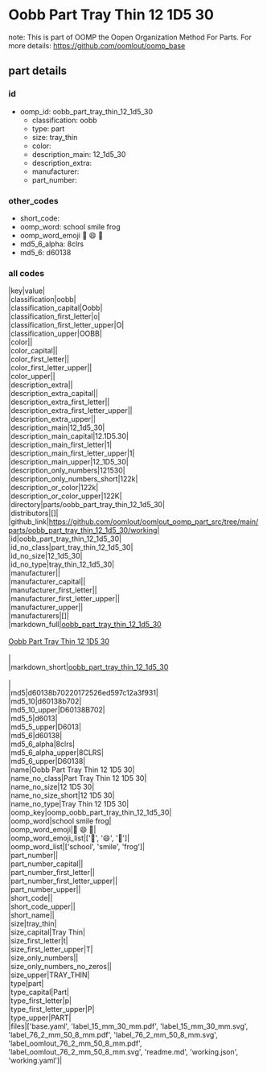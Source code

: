 # Oobb Part Tray Thin 12 1D5 30  

note: This is part of OOMP the Oopen Organization Method For Parts. For more details: https://github.com/oomlout/oomp_base

##  part details





### id
* oomp_id: oobb_part_tray_thin_12_1d5_30
  * classification: oobb
  * type: part
  * size: tray_thin
  * color: 
  * description_main: 12_1d5_30
  * description_extra: 
  * manufacturer: 
  * part_number: 

### other_codes
* short_code: 
* oomp_word: school smile frog
* oomp_word_emoji :school: :smile: :frog:
* md5_6_alpha: 8clrs
* md5_6: d60138

### all codes 
|key|value|  
|classification|oobb|  
|classification_capital|Oobb|  
|classification_first_letter|o|  
|classification_first_letter_upper|O|  
|classification_upper|OOBB|  
|color||  
|color_capital||  
|color_first_letter||  
|color_first_letter_upper||  
|color_upper||  
|description_extra||  
|description_extra_capital||  
|description_extra_first_letter||  
|description_extra_first_letter_upper||  
|description_extra_upper||  
|description_main|12_1d5_30|  
|description_main_capital|12.1D5.30|  
|description_main_first_letter|1|  
|description_main_first_letter_upper|1|  
|description_main_upper|12_1D5_30|  
|description_only_numbers|121530|  
|description_only_numbers_short|122k|  
|description_or_color|122k|  
|description_or_color_upper|122K|  
|directory|parts/oobb_part_tray_thin_12_1d5_30|  
|distributors|[]|  
|github_link|https://github.com/oomlout/oomlout_oomp_part_src/tree/main/parts/oobb_part_tray_thin_12_1d5_30/working|  
|id|oobb_part_tray_thin_12_1d5_30|  
|id_no_class|part_tray_thin_12_1d5_30|  
|id_no_size|12_1d5_30|  
|id_no_type|tray_thin_12_1d5_30|  
|manufacturer||  
|manufacturer_capital||  
|manufacturer_first_letter||  
|manufacturer_first_letter_upper||  
|manufacturer_upper||  
|manufacturers|[]|  
|markdown_full|[oobb_part_tray_thin_12_1d5_30](https://github.com/oomlout/oomlout_oomp_part_src/tree/main/parts/oobb_part_tray_thin_12_1d5_30/working)<br>[](https://github.com/oomlout/oomlout_oomp_part_src/tree/main/parts/oobb_part_tray_thin_12_1d5_30/working)<br>[Oobb Part Tray Thin 12 1D5 30](https://github.com/oomlout/oomlout_oomp_part_src/tree/main/parts/oobb_part_tray_thin_12_1d5_30/working)<br><br>|  
|markdown_short|[oobb_part_tray_thin_12_1d5_30](https://github.com/oomlout/oomlout_oomp_part_src/tree/main/parts/oobb_part_tray_thin_12_1d5_30/working)<br><br>|  
|md5|d60138b70220172526ed597c12a3f931|  
|md5_10|d60138b702|  
|md5_10_upper|D60138B702|  
|md5_5|d6013|  
|md5_5_upper|D6013|  
|md5_6|d60138|  
|md5_6_alpha|8clrs|  
|md5_6_alpha_upper|8CLRS|  
|md5_6_upper|D60138|  
|name|Oobb Part Tray Thin 12 1D5 30|  
|name_no_class|Part Tray Thin 12 1D5 30|  
|name_no_size|12 1D5 30|  
|name_no_size_short|12 1D5 30|  
|name_no_type|Tray Thin 12 1D5 30|  
|oomp_key|oomp_oobb_part_tray_thin_12_1d5_30|  
|oomp_word|school smile frog|  
|oomp_word_emoji|:school: :smile: :frog:|  
|oomp_word_emoji_list|[':school:', ':smile:', ':frog:']|  
|oomp_word_list|['school', 'smile', 'frog']|  
|part_number||  
|part_number_capital||  
|part_number_first_letter||  
|part_number_first_letter_upper||  
|part_number_upper||  
|short_code||  
|short_code_upper||  
|short_name||  
|size|tray_thin|  
|size_capital|Tray Thin|  
|size_first_letter|t|  
|size_first_letter_upper|T|  
|size_only_numbers||  
|size_only_numbers_no_zeros||  
|size_upper|TRAY_THIN|  
|type|part|  
|type_capital|Part|  
|type_first_letter|p|  
|type_first_letter_upper|P|  
|type_upper|PART|  
|files|['base.yaml', 'label_15_mm_30_mm.pdf', 'label_15_mm_30_mm.svg', 'label_76_2_mm_50_8_mm.pdf', 'label_76_2_mm_50_8_mm.svg', 'label_oomlout_76_2_mm_50_8_mm.pdf', 'label_oomlout_76_2_mm_50_8_mm.svg', 'readme.md', 'working.json', 'working.yaml']|  
